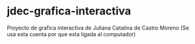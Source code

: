 # jdec-grafica-interactiva
Proyecto de grafica interactiva de Juliana Catalina de Castro Moreno (Se usa esta cuenta por que esta ligada al computador)
